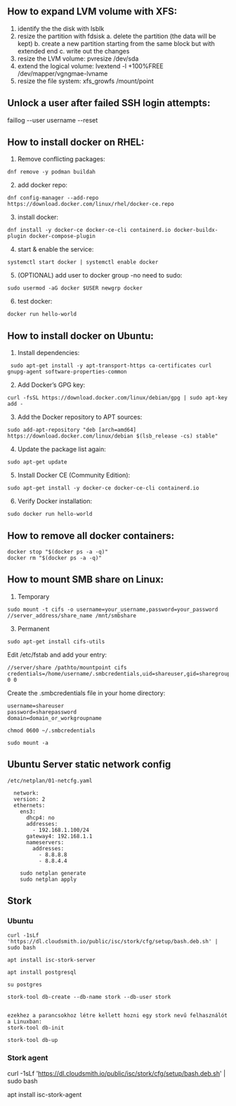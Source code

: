## How to expand LVM volume with XFS:

  1. identify the the disk with lsblk
  2. resize the partition with fdsisk
      a. delete the partition (the data will be kept)
      b. create a new partition starting from the same block but with extended end
      c. write out the changes
  3. resize the LVM volume: pvresize /dev/sda
  4. extend the logical volume: lvextend -l +100%FREE /dev/mapper/vgngmae-lvname
  5. resize the file system: xfs_growfs /mount/point

## Unlock a user after failed SSH login attempts:

faillog --user username --reset

## How to install docker on RHEL:

  1. Remove conflicting packages:
  ```
  dnf remove -y podman buildah
  ```
  2. add docker repo:
  ```
  dnf config-manager --add-repo https://download.docker.com/linux/rhel/docker-ce.repo
  ```
  3. install docker:
  ```
  dnf install -y docker-ce docker-ce-cli containerd.io docker-buildx-plugin docker-compose-plugin
  ```
  4. start & enable the service:
  ```
  systemctl start docker | systemctl enable docker
  ```
  5. (OPTIONAL) add user to docker group -no need to sudo:
  ```
  sudo usermod -aG docker $USER newgrp docker
  ```
  6. test docker:
  ```
  docker run hello-world
  ```
## How to install docker on Ubuntu:

  1. Install dependencies:
 ```
  sudo apt-get install -y apt-transport-https ca-certificates curl gnupg-agent software-properties-common
 ```
  2. Add Docker’s GPG key:
  ```
  curl -fsSL https://download.docker.com/linux/debian/gpg | sudo apt-key add -
  ```
  3. Add the Docker repository to APT sources:
  ```  
  sudo add-apt-repository "deb [arch=amd64] https://download.docker.com/linux/debian $(lsb_release -cs) stable"
  ```
  4. Update the package list again:
  ```
  sudo apt-get update
  ```
  5. Install Docker CE (Community Edition):
  ```
  sudo apt-get install -y docker-ce docker-ce-cli containerd.io
  ```
  6. Verify Docker installation:
  ```
  sudo docker run hello-world
  ```
## How to remove all docker containers:
```
docker stop "$(docker ps -a -q)"
docker rm "$(docker ps -a -q)"
```
## How to mount SMB share on Linux:

  1. Temporary
  ```
  sudo mount -t cifs -o username=your_username,password=your_password //server_address/share_name /mnt/smbshare
  ```
  3. Permanent
  ```
  sudo apt-get install cifs-utils
  ```
  Edit /etc/fstab and add your entry:
  ```
  //server/share /pathto/mountpoint cifs credentials=/home/username/.smbcredentials,uid=shareuser,gid=sharegroup 0 0
  ```
  Create the .smbcredentials file in your home directory:
  ```
  username=shareuser
  password=sharepassword
  domain=domain_or_workgroupname
  ```
  ```
  chmod 0600 ~/.smbcredentials
  ```
  ```
  sudo mount -a
  ```
    


## Ubuntu Server static network config

    /etc/netplan/01-netcfg.yaml
```
  network:
  version: 2
  ethernets:
    ens3:
      dhcp4: no
      addresses:
        - 192.168.1.100/24
      gateway4: 192.168.1.1
      nameservers:
        addresses:
          - 8.8.8.8
          - 8.8.4.4
          
    sudo netplan generate
    sudo netplan apply
```

## Stork

### Ubuntu
```
curl -1sLf 'https://dl.cloudsmith.io/public/isc/stork/cfg/setup/bash.deb.sh' | sudo bash

apt install isc-stork-server

apt install postgresql

su postgres

stork-tool db-create --db-name stork --db-user stork


ezekhez a parancsokhoz létre kellett hozni egy stork nevű felhasználót a Linuxban:
stork-tool db-init

stork-tool db-up
```
### Stork agent

   curl -1sLf 'https://dl.cloudsmith.io/public/isc/stork/cfg/setup/bash.deb.sh' | sudo bash
   
   apt install isc-stork-agent
